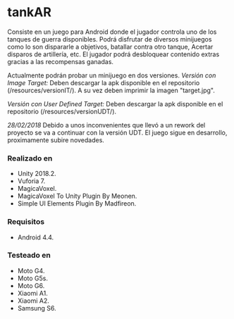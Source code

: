 # tankAR
Consiste en un juego para Android donde el jugador controla uno de los tanques de guerra disponibles. Podrá disfrutar de diversos minijuegos como lo son dispararle a objetivos, batallar contra otro tanque, Acertar disparos de artillería, etc. El jugador podrá desbloquear contenido extras gracias a las recompensas ganadas.

Actualmente podrán probar un minijuego en dos versiones.
*Versión con Image Target:*
Deben descargar la apk disponible en el repositorio (/resources/versionIT/). A su vez deben imprimir la imagen "target.jpg".

*Versión con User Defined Target:*
Deben descargar la apk disponible en el repositorio (/resources/versionUDT/).

*28/02/2018*
Debido a unos inconvenientes que llevó a un rework del proyecto se va a continuar con la versión UDT. El juego sigue en desarrollo, proximamente subire novedades.

### Realizado en
* Unity 2018.2.
* Vuforia 7.
* MagicaVoxel.
* MagicaVoxel To Unity Plugin By Meonen.
* Simple UI Elements Plugin By Madfireon.

### Requisitos
* Android 4.4.

### Testeado en
* Moto G4.
* Moto G5s.
* Moto G6.
* Xiaomi A1.
* Xiaomi A2.
* Samsung S6.
